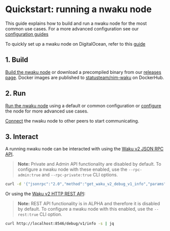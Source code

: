 # Quickstart: running a nwaku node

This guide explains how to build and run a nwaku node
for the most common use cases.
For a more advanced configuration see our [configuration guides](./how-to/configure.md)

To quickly set up a nwaku node on DigitalOcean, refer to this [guide](./droplet-quickstart.md)

## 1. Build

[Build the nwaku node](./how-to/build.md)
or download a precompiled binary from our [releases page](https://github.com/status-im/nwaku/releases).
Docker images are published to [statusteam/nim-waku](https://hub.docker.com/r/statusteam/nim-waku/tags) on DockerHub.

<!-- TODO: more advanced explanation on finding and using docker images -->

## 2. Run

[Run the nwaku node](./how-to/run.md) using a default or common configuration
or [configure](./how-to/configure.md) the node for more advanced use cases.

[Connect](./how-to/connect.md) the nwaku node to other peers to start communicating.

## 3. Interact

A running nwaku node can be interacted with using the [Waku v2 JSON RPC API](https://rfc.vac.dev/spec/16/).

> **Note:** Private and Admin API functionality are disabled by default.
To configure a nwaku node with these enabled,
use the `--rpc-admin:true` and `--rpc-private:true` CLI options.

```bash
curl -d '{"jsonrpc":"2.0","method":"get_waku_v2_debug_v1_info","params":[],"id":1}' -H 'Content-Type: application/json' localhost:8546 -s | jq
```


Or using the [Waku v2 HTTP REST API](../api/v2/rest-api.md):

> **Note:** REST API functionality is in ALPHA and therefore it is disabled by default. To configure a nwaku node with this enabled, use the `--rest:true` CLI option.


```bash
curl http://localhost:8546/debug/v1/info -s | jq
```

